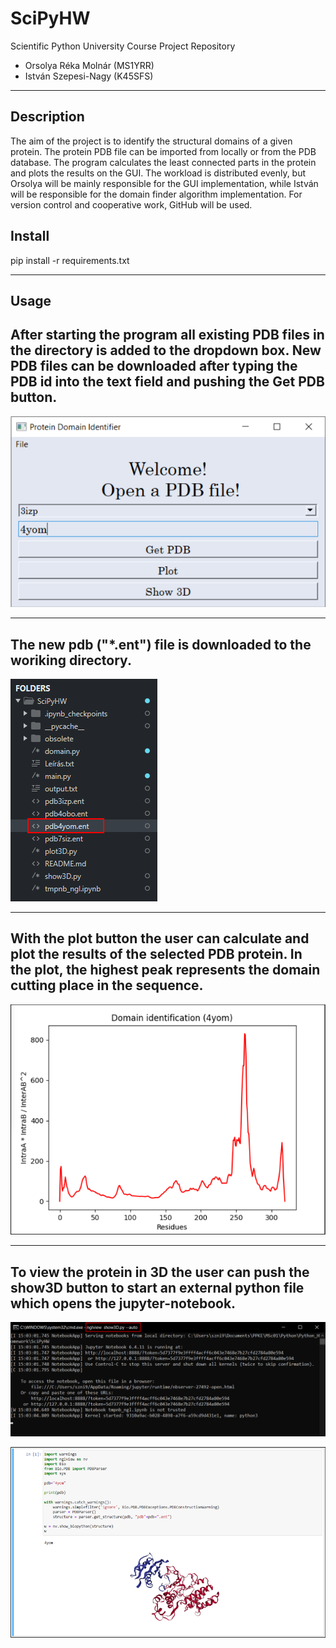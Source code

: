 # SciPyHW
Scientific Python University Course Project Repository
* Orsolya Réka Molnár (MS1YRR)
* István Szepesi-Nagy (K45SFS)
---
## Description
The aim of the project is to identify the structural domains of a given protein. 
The protein PDB file can be imported from locally or from the PDB database. 
The program calculates the least connected parts in the protein and plots the results on the GUI. 
The workload is distributed evenly, but Orsolya will be mainly responsible for the GUI implementation, 
while István will be responsible for the domain finder algorithm implementation. 
For version control and cooperative work, GitHub will be used.

## Install
pip install -r requirements.txt

---
## Usage
After starting the program all existing PDB files in the directory is added to the dropdown box. New PDB files can be downloaded after typing the PDB id into the text field and pushing the Get PDB button.
------
![getpdb](/img/01.png)

------
The new pdb ("\*.ent") file is downloaded to the woriking directory.
-----
![done](/img/00.png)

-----
With the plot button the user can calculate and plot the results of the selected PDB protein. In the plot, the highest peak represents the domain cutting place in the sequence.
------
![plot](/img/02.png)

-----
To view the protein in 3D the user can push the show3D button to start an external python file which opens the jupyter-notebook.
------
![command](/img/03.png)

![3d](/img/04.png)
